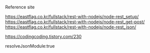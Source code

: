 Reference site

https://eastflag.co.kr/fullstack/rest-with-nodejs/node-rest_setup/
https://eastflag.co.kr/fullstack/rest-with-nodejs/node-rest_get-post/
https://eastflag.co.kr/fullstack/rest-with-nodejs/node-rest_json/

https://codingcoding.tistory.com/230


resolveJsonModule:true

